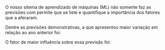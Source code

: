 O nosso sitema de aprendizado de máquinas (ML) não somente faz as previsões com permite que se liste e quantifique a importância dos fatores que a aferaram.

Dentre as previsões demonstrativas, a que apresentou maior variação em relação ao ano anterior foi:  

O fator de maior influência sobre essa previsão foi:  

